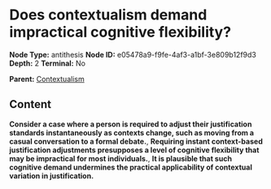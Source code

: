 # Does contextualism demand impractical cognitive flexibility?

**Node Type:** antithesis
**Node ID:** e05478a9-f9fe-4af3-a1bf-3e809b12f9d3
**Depth:** 2
**Terminal:** No

**Parent:** [Contextualism](contextualism.md)

## Content

**Consider a case where a person is required to adjust their justification standards instantaneously as contexts change, such as moving from a casual conversation to a formal debate.**, **Requiring instant context-based justification adjustments presupposes a level of cognitive flexibility that may be impractical for most individuals.**, **It is plausible that such cognitive demand undermines the practical applicability of contextual variation in justification.**
